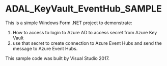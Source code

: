 # ADAL_KeyVault_EventHub_SAMPLE
This is a simple Windows Form .NET project to demonstrate:
1. How to access to login to Azure AD to access secret from Azure Key Vault
2. use that secret to create connection to Azure Event Hubs and send the message to Azure Event Hubs. 

This sample code was built by Visual Studio 2017. 
